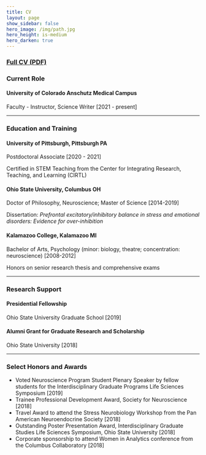 ```yaml
---
title: CV
layout: page
show_sidebar: false
hero_image: /img/path.jpg
hero_height: is-medium
hero_darken: true
---
```


<h3><a href="/doc/CV Chloe Page.pdf" target="_blank">Full CV (PDF)</a></h3>

<h3>Current Role</h3>
<h4>University of Colorado Anschutz Medical Campus</h4>
<p>Faculty - Instructor, Science Writer [2021 - present]</p>

-----

<h3>Education and Training</h3>

<h4>University of Pittsburgh, Pittsburgh PA</h4>
<p>Postdoctoral Associate [2020 - 2021]</p>
<p>Certified in STEM Teaching from the Center for Integrating Research, Teaching, and Learning (CIRTL)</p>


<h4>Ohio State University, Columbus OH</h4>
<p>Doctor of Philosophy, Neuroscience; Master of Science [2014-2019]</p>
<p>Dissertation: <i>Prefrontal excitatory/inhibitory balance in stress and emotional disorders: Evidence for over-inhibition</i></p>


<h4>Kalamazoo College, Kalamazoo MI</h4>
<p>Bachelor of Arts, Psychology (minor: biology, theatre; concentration: neuroscience) [2008-2012]</p>
<p>Honors on senior research thesis and comprehensive exams</p>

-----

<h3>Research Support</h3>

<h4>Presidential Fellowship</h4>
Ohio State University Graduate School [2019]

<h4>Alumni Grant for Graduate Research and Scholarship</h4>
Ohio State University [2018]

-----

<h3>Select Honors and Awards</h3>

* Voted Neuroscience Program Student Plenary Speaker by fellow students for the Interdisciplinary Graduate Programs Life Sciences Symposium [2019]
* Trainee Professional Development Award, Society for Neuroscience [2018]
* Travel Award to attend the Stress Neurobiology Workshop from the Pan American Neuroendocrine Society [2018]
* Outstanding Poster Presentation Award, Interdisciplinary Graduate Studies Life Sciences Symposium, Ohio State University [2018]
* Corporate sponsorship to attend Women in Analytics conference from the Columbus Collaboratory [2018]